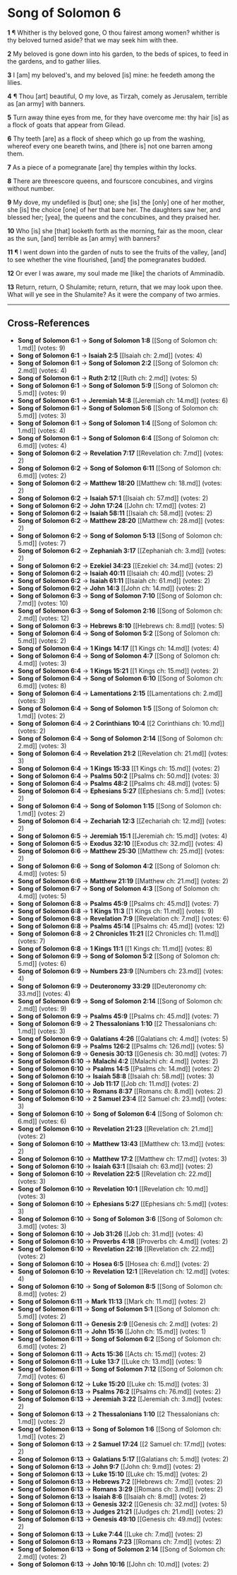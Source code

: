 # Song of Solomon 6

**1** ¶ Whither is thy beloved gone, O thou fairest among women? whither is thy beloved turned aside? that we may seek him with thee.

**2** My beloved is gone down into his garden, to the beds of spices, to feed in the gardens, and to gather lilies.

**3** I [am] my beloved's, and my beloved [is] mine: he feedeth among the lilies.

**4** ¶ Thou [art] beautiful, O my love, as Tirzah, comely as Jerusalem, terrible as [an army] with banners.

**5** Turn away thine eyes from me, for they have overcome me: thy hair [is] as a flock of goats that appear from Gilead.

**6** Thy teeth [are] as a flock of sheep which go up from the washing, whereof every one beareth twins, and [there is] not one barren among them.

**7** As a piece of a pomegranate [are] thy temples within thy locks.

**8** There are threescore queens, and fourscore concubines, and virgins without number.

**9** My dove, my undefiled is [but] one; she [is] the [only] one of her mother, she [is] the choice [one] of her that bare her. The daughters saw her, and blessed her; [yea], the queens and the concubines, and they praised her.

**10** Who [is] she [that] looketh forth as the morning, fair as the moon, clear as the sun, [and] terrible as [an army] with banners?

**11** ¶ I went down into the garden of nuts to see the fruits of the valley, [and] to see whether the vine flourished, [and] the pomegranates budded.

**12** Or ever I was aware, my soul made me [like] the chariots of Amminadib.

**13** Return, return, O Shulamite; return, return, that we may look upon thee. What will ye see in the Shulamite? As it were the company of two armies.

---

## Cross-References

- **Song of Solomon 6:1** → **Song of Solomon 1:8** [[Song of Solomon ch: 1.md]] (votes: 9)
- **Song of Solomon 6:1** → **Isaiah 2:5** [[Isaiah ch: 2.md]] (votes: 4)
- **Song of Solomon 6:1** → **Song of Solomon 2:2** [[Song of Solomon ch: 2.md]] (votes: 4)
- **Song of Solomon 6:1** → **Ruth 2:12** [[Ruth ch: 2.md]] (votes: 5)
- **Song of Solomon 6:1** → **Song of Solomon 5:9** [[Song of Solomon ch: 5.md]] (votes: 9)
- **Song of Solomon 6:1** → **Jeremiah 14:8** [[Jeremiah ch: 14.md]] (votes: 6)
- **Song of Solomon 6:1** → **Song of Solomon 5:6** [[Song of Solomon ch: 5.md]] (votes: 3)
- **Song of Solomon 6:1** → **Song of Solomon 1:4** [[Song of Solomon ch: 1.md]] (votes: 4)
- **Song of Solomon 6:1** → **Song of Solomon 6:4** [[Song of Solomon ch: 6.md]] (votes: 4)
- **Song of Solomon 6:2** → **Revelation 7:17** [[Revelation ch: 7.md]] (votes: 2)
- **Song of Solomon 6:2** → **Song of Solomon 6:11** [[Song of Solomon ch: 6.md]] (votes: 2)
- **Song of Solomon 6:2** → **Matthew 18:20** [[Matthew ch: 18.md]] (votes: 2)
- **Song of Solomon 6:2** → **Isaiah 57:1** [[Isaiah ch: 57.md]] (votes: 2)
- **Song of Solomon 6:2** → **John 17:24** [[John ch: 17.md]] (votes: 2)
- **Song of Solomon 6:2** → **Isaiah 58:11** [[Isaiah ch: 58.md]] (votes: 2)
- **Song of Solomon 6:2** → **Matthew 28:20** [[Matthew ch: 28.md]] (votes: 2)
- **Song of Solomon 6:2** → **Song of Solomon 5:13** [[Song of Solomon ch: 5.md]] (votes: 7)
- **Song of Solomon 6:2** → **Zephaniah 3:17** [[Zephaniah ch: 3.md]] (votes: 2)
- **Song of Solomon 6:2** → **Ezekiel 34:23** [[Ezekiel ch: 34.md]] (votes: 2)
- **Song of Solomon 6:2** → **Isaiah 40:11** [[Isaiah ch: 40.md]] (votes: 2)
- **Song of Solomon 6:2** → **Isaiah 61:11** [[Isaiah ch: 61.md]] (votes: 2)
- **Song of Solomon 6:2** → **John 14:3** [[John ch: 14.md]] (votes: 2)
- **Song of Solomon 6:3** → **Song of Solomon 7:10** [[Song of Solomon ch: 7.md]] (votes: 10)
- **Song of Solomon 6:3** → **Song of Solomon 2:16** [[Song of Solomon ch: 2.md]] (votes: 12)
- **Song of Solomon 6:3** → **Hebrews 8:10** [[Hebrews ch: 8.md]] (votes: 5)
- **Song of Solomon 6:4** → **Song of Solomon 5:2** [[Song of Solomon ch: 5.md]] (votes: 2)
- **Song of Solomon 6:4** → **1 Kings 14:17** [[1 Kings ch: 14.md]] (votes: 4)
- **Song of Solomon 6:4** → **Song of Solomon 4:7** [[Song of Solomon ch: 4.md]] (votes: 3)
- **Song of Solomon 6:4** → **1 Kings 15:21** [[1 Kings ch: 15.md]] (votes: 2)
- **Song of Solomon 6:4** → **Song of Solomon 6:10** [[Song of Solomon ch: 6.md]] (votes: 8)
- **Song of Solomon 6:4** → **Lamentations 2:15** [[Lamentations ch: 2.md]] (votes: 3)
- **Song of Solomon 6:4** → **Song of Solomon 1:5** [[Song of Solomon ch: 1.md]] (votes: 2)
- **Song of Solomon 6:4** → **2 Corinthians 10:4** [[2 Corinthians ch: 10.md]] (votes: 2)
- **Song of Solomon 6:4** → **Song of Solomon 2:14** [[Song of Solomon ch: 2.md]] (votes: 3)
- **Song of Solomon 6:4** → **Revelation 21:2** [[Revelation ch: 21.md]] (votes: 3)
- **Song of Solomon 6:4** → **1 Kings 15:33** [[1 Kings ch: 15.md]] (votes: 2)
- **Song of Solomon 6:4** → **Psalms 50:2** [[Psalms ch: 50.md]] (votes: 3)
- **Song of Solomon 6:4** → **Psalms 48:2** [[Psalms ch: 48.md]] (votes: 5)
- **Song of Solomon 6:4** → **Ephesians 5:27** [[Ephesians ch: 5.md]] (votes: 2)
- **Song of Solomon 6:4** → **Song of Solomon 1:15** [[Song of Solomon ch: 1.md]] (votes: 2)
- **Song of Solomon 6:4** → **Zechariah 12:3** [[Zechariah ch: 12.md]] (votes: 2)
- **Song of Solomon 6:5** → **Jeremiah 15:1** [[Jeremiah ch: 15.md]] (votes: 4)
- **Song of Solomon 6:5** → **Exodus 32:10** [[Exodus ch: 32.md]] (votes: 4)
- **Song of Solomon 6:6** → **Matthew 25:30** [[Matthew ch: 25.md]] (votes: 2)
- **Song of Solomon 6:6** → **Song of Solomon 4:2** [[Song of Solomon ch: 4.md]] (votes: 5)
- **Song of Solomon 6:6** → **Matthew 21:19** [[Matthew ch: 21.md]] (votes: 2)
- **Song of Solomon 6:7** → **Song of Solomon 4:3** [[Song of Solomon ch: 4.md]] (votes: 5)
- **Song of Solomon 6:8** → **Psalms 45:9** [[Psalms ch: 45.md]] (votes: 7)
- **Song of Solomon 6:8** → **1 Kings 11:3** [[1 Kings ch: 11.md]] (votes: 9)
- **Song of Solomon 6:8** → **Revelation 7:9** [[Revelation ch: 7.md]] (votes: 6)
- **Song of Solomon 6:8** → **Psalms 45:14** [[Psalms ch: 45.md]] (votes: 12)
- **Song of Solomon 6:8** → **2 Chronicles 11:21** [[2 Chronicles ch: 11.md]] (votes: 7)
- **Song of Solomon 6:8** → **1 Kings 11:1** [[1 Kings ch: 11.md]] (votes: 8)
- **Song of Solomon 6:9** → **Song of Solomon 5:2** [[Song of Solomon ch: 5.md]] (votes: 6)
- **Song of Solomon 6:9** → **Numbers 23:9** [[Numbers ch: 23.md]] (votes: 4)
- **Song of Solomon 6:9** → **Deuteronomy 33:29** [[Deuteronomy ch: 33.md]] (votes: 4)
- **Song of Solomon 6:9** → **Song of Solomon 2:14** [[Song of Solomon ch: 2.md]] (votes: 9)
- **Song of Solomon 6:9** → **Psalms 45:9** [[Psalms ch: 45.md]] (votes: 7)
- **Song of Solomon 6:9** → **2 Thessalonians 1:10** [[2 Thessalonians ch: 1.md]] (votes: 3)
- **Song of Solomon 6:9** → **Galatians 4:26** [[Galatians ch: 4.md]] (votes: 5)
- **Song of Solomon 6:9** → **Psalms 126:2** [[Psalms ch: 126.md]] (votes: 5)
- **Song of Solomon 6:9** → **Genesis 30:13** [[Genesis ch: 30.md]] (votes: 7)
- **Song of Solomon 6:10** → **Malachi 4:2** [[Malachi ch: 4.md]] (votes: 2)
- **Song of Solomon 6:10** → **Psalms 14:5** [[Psalms ch: 14.md]] (votes: 2)
- **Song of Solomon 6:10** → **Isaiah 58:8** [[Isaiah ch: 58.md]] (votes: 3)
- **Song of Solomon 6:10** → **Job 11:17** [[Job ch: 11.md]] (votes: 2)
- **Song of Solomon 6:10** → **Romans 8:37** [[Romans ch: 8.md]] (votes: 2)
- **Song of Solomon 6:10** → **2 Samuel 23:4** [[2 Samuel ch: 23.md]] (votes: 3)
- **Song of Solomon 6:10** → **Song of Solomon 6:4** [[Song of Solomon ch: 6.md]] (votes: 6)
- **Song of Solomon 6:10** → **Revelation 21:23** [[Revelation ch: 21.md]] (votes: 2)
- **Song of Solomon 6:10** → **Matthew 13:43** [[Matthew ch: 13.md]] (votes: 2)
- **Song of Solomon 6:10** → **Matthew 17:2** [[Matthew ch: 17.md]] (votes: 3)
- **Song of Solomon 6:10** → **Isaiah 63:1** [[Isaiah ch: 63.md]] (votes: 2)
- **Song of Solomon 6:10** → **Revelation 22:5** [[Revelation ch: 22.md]] (votes: 3)
- **Song of Solomon 6:10** → **Revelation 10:1** [[Revelation ch: 10.md]] (votes: 3)
- **Song of Solomon 6:10** → **Ephesians 5:27** [[Ephesians ch: 5.md]] (votes: 3)
- **Song of Solomon 6:10** → **Song of Solomon 3:6** [[Song of Solomon ch: 3.md]] (votes: 3)
- **Song of Solomon 6:10** → **Job 31:26** [[Job ch: 31.md]] (votes: 4)
- **Song of Solomon 6:10** → **Proverbs 4:18** [[Proverbs ch: 4.md]] (votes: 2)
- **Song of Solomon 6:10** → **Revelation 22:16** [[Revelation ch: 22.md]] (votes: 2)
- **Song of Solomon 6:10** → **Hosea 6:5** [[Hosea ch: 6.md]] (votes: 2)
- **Song of Solomon 6:10** → **Revelation 12:1** [[Revelation ch: 12.md]] (votes: 4)
- **Song of Solomon 6:10** → **Song of Solomon 8:5** [[Song of Solomon ch: 8.md]] (votes: 2)
- **Song of Solomon 6:11** → **Mark 11:13** [[Mark ch: 11.md]] (votes: 2)
- **Song of Solomon 6:11** → **Song of Solomon 5:1** [[Song of Solomon ch: 5.md]] (votes: 2)
- **Song of Solomon 6:11** → **Genesis 2:9** [[Genesis ch: 2.md]] (votes: 2)
- **Song of Solomon 6:11** → **John 15:16** [[John ch: 15.md]] (votes: 1)
- **Song of Solomon 6:11** → **Song of Solomon 6:2** [[Song of Solomon ch: 6.md]] (votes: 2)
- **Song of Solomon 6:11** → **Acts 15:36** [[Acts ch: 15.md]] (votes: 2)
- **Song of Solomon 6:11** → **Luke 13:7** [[Luke ch: 13.md]] (votes: 1)
- **Song of Solomon 6:11** → **Song of Solomon 7:12** [[Song of Solomon ch: 7.md]] (votes: 6)
- **Song of Solomon 6:12** → **Luke 15:20** [[Luke ch: 15.md]] (votes: 3)
- **Song of Solomon 6:13** → **Psalms 76:2** [[Psalms ch: 76.md]] (votes: 2)
- **Song of Solomon 6:13** → **Jeremiah 3:22** [[Jeremiah ch: 3.md]] (votes: 2)
- **Song of Solomon 6:13** → **2 Thessalonians 1:10** [[2 Thessalonians ch: 1.md]] (votes: 2)
- **Song of Solomon 6:13** → **Song of Solomon 1:6** [[Song of Solomon ch: 1.md]] (votes: 2)
- **Song of Solomon 6:13** → **2 Samuel 17:24** [[2 Samuel ch: 17.md]] (votes: 2)
- **Song of Solomon 6:13** → **Galatians 5:17** [[Galatians ch: 5.md]] (votes: 2)
- **Song of Solomon 6:13** → **John 9:7** [[John ch: 9.md]] (votes: 2)
- **Song of Solomon 6:13** → **Luke 15:10** [[Luke ch: 15.md]] (votes: 2)
- **Song of Solomon 6:13** → **Hebrews 7:2** [[Hebrews ch: 7.md]] (votes: 2)
- **Song of Solomon 6:13** → **Romans 3:29** [[Romans ch: 3.md]] (votes: 2)
- **Song of Solomon 6:13** → **Isaiah 8:6** [[Isaiah ch: 8.md]] (votes: 2)
- **Song of Solomon 6:13** → **Genesis 32:2** [[Genesis ch: 32.md]] (votes: 5)
- **Song of Solomon 6:13** → **Judges 21:21** [[Judges ch: 21.md]] (votes: 2)
- **Song of Solomon 6:13** → **Genesis 49:10** [[Genesis ch: 49.md]] (votes: 2)
- **Song of Solomon 6:13** → **Luke 7:44** [[Luke ch: 7.md]] (votes: 2)
- **Song of Solomon 6:13** → **Romans 7:23** [[Romans ch: 7.md]] (votes: 2)
- **Song of Solomon 6:13** → **Song of Solomon 2:14** [[Song of Solomon ch: 2.md]] (votes: 2)
- **Song of Solomon 6:13** → **John 10:16** [[John ch: 10.md]] (votes: 2)

